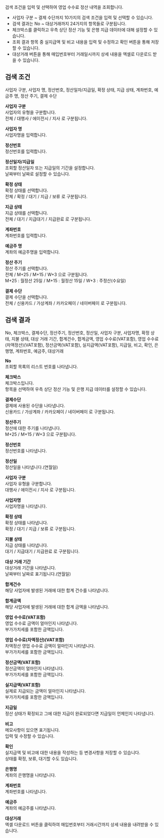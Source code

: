 검색 조건을 입력 및 선택하여 영업 수수료 정산 내역을 조회합니다.

- 사업자 구분 ~ 결제 수단까지 10가지의 검색 조건을 입력 및 선택할 수 있습니다.
- 검색 결과는 No ~ 대상거래까지 24가지의 항목들로 구분됩니다.
- 체크박스를 클릭하고 우측 상단 정산 기능 및 은행 지급 데이터에 대해 설정할 수 있습니다.
- 조회 결과 항목 중 실지급액 및 비고 내용을 입력 및 수정하고 확인 버튼을 통해 저장할 수 있습니다.
- 대상거래 버튼을 통해 매입번호부터 거래일시까지 상세 내용을 엑셀로 다운로드 받을 수 있습니다.

## 검색 조건
사업자 구분, 사업자 명, 정산번호, 정산일자/지급일, 확정 상태, 지급 상태, 계좌번호, 예금주 명, 정산 주기, 결제 수단

**사업자 구분**
<br>사업자의 유형을 구분합니다.
<br>전체 / 대행사 / 에이전시 / 지사 로 구분됩니다.

**사업자 명**
<br>사업자명을 입력합니다.

**정산번호**
<br>정산번호를 입력합니다.

**정산일자/지급일**
<br>조회할 정산일자 또는 지급일의 기간을 설정합니다.
<br>날짜부터 날짜로 설정할 수 있습니다.

**확정 상태**
<br>확정 상태를 선택합니다.
<br>전체 / 확정 / 대기 / 지급 / 보류 로 구분됩니다.

**지급 상태**
<br>지급 상태를 선택합니다.
<br>전체 / 대기 / 지급대기 / 지급완료 로 구분됩니다.

**계좌번호**
<br>계좌번호를 입력합니다.

**예금주 명**
<br>계좌의 예금주명을 입력합니다.

**정산 주기**
<br>정산 주기를 선택합니다.
<br>전체 / M+25 / M+15 / W+3 으로 구분됩니다.
<br>M+25 : 월정산 25일 / M+15 : 월정산 15일 / W+3 : 주정산(수요일)

**결제 수단**
<br>결제 수단을 선택합니다.
<br>전체 / 신용카드 / 가상계좌 / 카카오페이 / 네이버페이 로 구분됩니다.





## 검색 결과
No, 체크박스, 결제수단, 정산주기, 정산번호, 정산일, 사업자 구분, 사업자명, 확정 상태, 지불 상태, 대상 거래 기간, 합계건수, 합계금액, 영업 수수료(VAT포함), 영업 수수료(차액정산)(VAT포함), 정산금액(VAT포함), 실지급액(VAT포함), 지급일, 비고, 확인, 은행명, 계좌번호, 예금주, 대상거래

**No**
<br>조회할 목록의 리스트 번호를 나타냅니다.

**체크박스**
<br>체크박스입니다.
<br>항목을 선택하여 우측 상단 정산 기능 및 은행 지급 데이터를 설정할 수 있습니다.

**결제수단**
<br>결제에 사용된 수단을 나타냅니다.
<br>신용카드 / 가상계좌 / 카카오페이 / 네이버페이 로 구분됩니다.

**정산주기**
<br>정산에 대한 주기를 나타냅니다.
<br>M+25 / M+15 / W+3 으로 구분됩니다.

**정산번호**
<br>정산번호를 나타냅니다.

**정산일**
<br>정산일을 나타냅니다.(연월일)

**사업자 구분**
<br>사업자 유형을 구분합니다.
<br>대행사 / 에이전시 / 지사 로 구분됩니다.

**사업자명**
<br>사업자명을 나타냅니다.

**확정 상태**
<br>확정 상태를 나타냅니다.
<br>확정 / 대기 / 지급 / 보류 로 구분됩니다.

**지불 상태**
<br>지급 상태를 나타냅니다.
<br>대기 / 지급대기 / 지급완료 로 구분됩니다.

**대상 거래 기간**
<br>대상거래 기간을 나타냅니다.
<br>날짜부터 날짜로 표기됩니다.(연월일)

**합계건수**
<br>해당 사업자에 발생된 거래에 대한 합계 건수를 나타냅니다.

**합계금액**
<br>해당 사업자에 발생된 거래에 대한 합계 금액을 나타냅니다.

**영업 수수료(VAT포함)**
<br>영업 수수료 금액이 얼마인지 나타냅니다.
<br>부가가치세를 포함한 금액입니다.

**영업 수수료(차액정산)(VAT포함)**
<br>차액정산 영업 수수료 금액이 얼마인지 나타냅니다.
<br>부가가치세를 포함한 금액입니다.

**정산금액(VAT포함)**
<br>정산금액이 얼마인지 나타냅니다.
<br>부가가치세를 포함한 금액입니다.

**실지급액(VAT포함)**
<br>실제로 지급되는 금액이 얼마인지 나타냅니다.
<br>부가가치세를 포함한 금액입니다.

**지급일**
<br>정산 상태가 확정되고 그에 대한 지급이 완료되었다면 지급일이 언제인지 나타냅니다.

**비고**
<br>메모사항이 있으면 표기됩니다.
<br>입력 및 수정할 수 있습니다.

**확인**
<br>실지급액 및 비고에 대한 내용을 작성하는 등 변경사항을 저장할 수 있습니다.
<br>상태를 확정, 보류, 대기할 수도 있습니다.

**은행명**
<br>계좌의 은행명을 나타냅니다.

**계좌번호**
<br>계좌번호를 나타냅니다.

**예금주**
<br>계좌의 예금주를 나타냅니다.

**대상거래**
<br>엑셀 다운로드 버튼을 클릭하여 매입번호부터 거래시간까지 상세 내용을 내려받을 수 있습니다.

